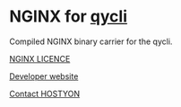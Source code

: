 # NGINX for [qycli](https://qycli.org)

Compiled NGINX binary carrier for the qycli.

[NGINX LICENCE](https://github.com/nginx/nginx/blob/master/docs/text/LICENSE)

[Developer website](https://qycli.org)

[Contact HOSTYON](mailto:qycli@hostyon.com)
